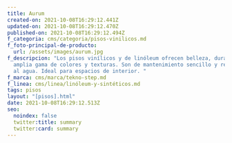 ```yaml
---
title: Aurum
created-on: 2021-10-08T16:29:12.441Z
updated-on: 2021-10-08T16:29:12.470Z
published-on: 2021-10-08T16:29:12.494Z
f_categoria: cms/categoria/pisos-vinilicos.md
f_foto-principal-de-producto:
  url: /assets/images/aurum.jpg
f_descripcion: "Los pisos vinílicos y de linóleum ofrecen belleza, durabilidad y
  amplia gama de colores y texturas. Son de mantenimiento sencillo y resistentes
  al agua. Ideal para espacios de interior. "
f_marca: cms/marca/tekno-step.md
f_linea: cms/linea/linóleum-y-sintéticos.md
tags: pisos
layout: "[pisos].html"
date: 2021-10-08T16:29:12.513Z
seo:
  noindex: false
  twitter:title: summary
  twitter:card: summary
---
```

